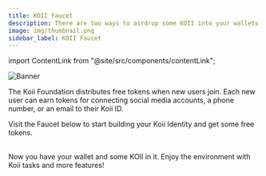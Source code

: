 ```yaml
---
title: KOII Faucet
description: There are two ways to airdrop some KOII into your wallets.
image: img/thumbnail.png
sidebar_label: KOII Faucet
---
```


import ContentLink from "@site/src/components/contentLink";

![Banner](/img/develop/koii-sdk/koii-faucet.svg)


The Koii Foundation distributes free tokens when new users join. Each new user can earn tokens for connecting social media accounts, a phone number, or an email to their Koii ID.

Visit the Faucet below to start building your Koii Identity and get some free tokens.

<ContentLink title="Faucet | Koii" link="https://faucet.koii.network/" imageLink="https://faucet.koii.network/favicon.ico" />

<br />
Now you have your wallet and some KOII in it. Enjoy the environment with Koii tasks and more features!
